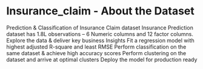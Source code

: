 # Insurance_claim - About the Dataset
Prediction &amp; Classification of Insurance Claim dataset
Insurance Prediction dataset has 1.8L observations – 6 Numeric columns and 12 factor columns.
Explore the data & deliver key business Insights
Fit a regression model with highest adjusted R-square and least RMSE
Perform classification on the same dataset & achieve high accuracy scores
Perform clustering on the dataset and arrive at optimal clusters
Deploy the model for production ready
